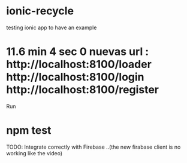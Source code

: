 # ionic-recycle
testing ionic app to have an example 

# 11.6 min 4 sec 0   nuevas url : http://localhost:8100/loader http://localhost:8100/login http://localhost:8100/register

Run 

# npm test 

TODO: Integrate correctly with Firebase ..(the new firabase client is no working like the video)


